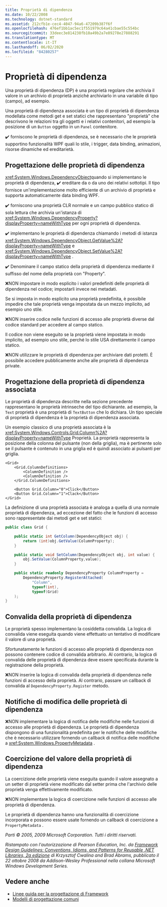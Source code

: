```yaml
---
title: Proprietà di dipendenza
ms.date: 10/22/2008
ms.technology: dotnet-standard
ms.assetid: 212cfb1e-cec4-4047-94a6-47209b387f6f
ms.openlocfilehash: 476ef1bb1ac5ec1f551979c64a41cbae55c554bc
ms.sourcegitcommit: 33deec3e814238fb18a49b2a7e89278e27888291
ms.translationtype: MT
ms.contentlocale: it-IT
ms.lasthandoff: 06/02/2020
ms.locfileid: "84280257"
---
```

# <a name="dependency-properties"></a>Proprietà di dipendenza
Una proprietà di dipendenza (DP) è una proprietà regolare che archivia il valore in un archivio di proprietà anziché archiviarlo in una variabile di tipo (campo), ad esempio.

 Una proprietà di dipendenza associata è un tipo di proprietà di dipendenza modellata come metodi get e set statici che rappresentano "proprietà" che descrivono le relazioni tra gli oggetti e i relativi contenitori, ad esempio la posizione di un `Button` oggetto in un `Panel` contenitore.

 ✔️ forniscono le proprietà di dipendenza, se è necessario che le proprietà supportino funzionalità WPF quali lo stile, i trigger, data binding, animazioni, risorse dinamiche ed ereditarietà.

## <a name="dependency-property-design"></a>Progettazione delle proprietà di dipendenza
 <xref:System.Windows.DependencyObject>quando si implementano le proprietà di dipendenza, ✔️ ereditare da o da uno dei relativi sottotipi. Il tipo fornisce un'implementazione molto efficiente di un archivio di proprietà e supporta automaticamente data binding WPF.

 ✔️ forniscono una proprietà CLR normale e un campo pubblico statico di sola lettura che archivia un'istanza di <xref:System.Windows.DependencyProperty?displayProperty=nameWithType> per ogni proprietà di dipendenza.

 ✔️ implementano le proprietà di dipendenza chiamando i metodi di istanza <xref:System.Windows.DependencyObject.GetValue%2A?displayProperty=nameWithType> e <xref:System.Windows.DependencyObject.SetValue%2A?displayProperty=nameWithType> .

 ✔️ Denominare il campo statico della proprietà di dipendenza mediante il suffisso del nome della proprietà con "Property".

 ❌NON impostare in modo esplicito i valori predefiniti delle proprietà di dipendenza nel codice; impostarli invece nei metadati.

 Se si imposta in modo esplicito una proprietà predefinita, è possibile impedire che tale proprietà venga impostata da un mezzo implicito, ad esempio uno stile.

 ❌NON inserire codice nelle funzioni di accesso alle proprietà diverse dal codice standard per accedere al campo statico.

 Il codice non viene eseguito se la proprietà viene impostata in modo implicito, ad esempio uno stile, perché lo stile USA direttamente il campo statico.

 ❌NON utilizzare le proprietà di dipendenza per archiviare dati protetti. È possibile accedere pubblicamente anche alle proprietà di dipendenza private.

## <a name="attached-dependency-property-design"></a>Progettazione della proprietà di dipendenza associata
 Le proprietà di dipendenza descritte nella sezione precedente rappresentano le proprietà intrinseche del tipo dichiarante. ad esempio, la `Text` proprietà è una proprietà di `TextButton` che lo dichiara. Un tipo speciale di proprietà di dipendenza è la proprietà di dipendenza associata.

 Un esempio classico di una proprietà associata è la <xref:System.Windows.Controls.Grid.Column%2A?displayProperty=nameWithType> Proprietà. La proprietà rappresenta la posizione della colonna del pulsante (non della griglia), ma è pertinente solo se il pulsante è contenuto in una griglia ed è quindi associato ai pulsanti per griglia.

```xaml
<Grid>
    <Grid.ColumnDefinitions>
        <ColumnDefinition />
        <ColumnDefinition />
    </Grid.ColumnDefinitions>

    <Button Grid.Column="0">Click</Button>
    <Button Grid.Column="1">Clack</Button>
</Grid>
```

 La definizione di una proprietà associata è analoga a quella di una normale proprietà di dipendenza, ad eccezione del fatto che le funzioni di accesso sono rappresentate dai metodi get e set statici:

```csharp
public class Grid {

    public static int GetColumn(DependencyObject obj) {
        return (int)obj.GetValue(ColumnProperty);
    }

    public static void SetColumn(DependencyObject obj, int value) {
        obj.SetValue(ColumnProperty,value);
    }

    public static readonly DependencyProperty ColumnProperty =
        DependencyProperty.RegisterAttached(
            "Column",
            typeof(int),
            typeof(Grid)
    );
}
```

## <a name="dependency-property-validation"></a>Convalida della proprietà di dipendenza
 Le proprietà spesso implementano la cosiddetta convalida. La logica di convalida viene eseguita quando viene effettuato un tentativo di modificare il valore di una proprietà.

 Sfortunatamente le funzioni di accesso alle proprietà di dipendenza non possono contenere codice di convalida arbitrario. Al contrario, la logica di convalida delle proprietà di dipendenza deve essere specificata durante la registrazione della proprietà.

 ❌NON inserire la logica di convalida della proprietà di dipendenza nelle funzioni di accesso della proprietà. Al contrario, passare un callback di convalida al `DependencyProperty.Register` metodo.

## <a name="dependency-property-change-notifications"></a>Notifiche di modifica delle proprietà di dipendenza
 ❌NON implementare la logica di notifica delle modifiche nelle funzioni di accesso alle proprietà di dipendenza. Le proprietà di dipendenza dispongono di una funzionalità predefinita per le notifiche delle modifiche che è necessario utilizzare fornendo un callback di notifica delle modifiche a <xref:System.Windows.PropertyMetadata> .

## <a name="dependency-property-value-coercion"></a>Coercizione del valore della proprietà di dipendenza
 La coercizione delle proprietà viene eseguita quando il valore assegnato a un setter di proprietà viene modificato dal setter prima che l'archivio delle proprietà venga effettivamente modificato.

 ❌NON implementare la logica di coercizione nelle funzioni di accesso alle proprietà di dipendenza.

 Le proprietà di dipendenza hanno una funzionalità di coercizione incorporata e possono essere usate fornendo un callback di coercizione a `PropertyMetadata` .

 *Parti © 2005, 2009 Microsoft Corporation. Tutti i diritti riservati.*

 *Ristampato con l'autorizzazione di Pearson Education, Inc. da [Framework Design Guidelines: Conventions, Idioms, and Patterns for Reusable .NET Libraries, 2a edizione](https://www.informit.com/store/framework-design-guidelines-conventions-idioms-and-9780321545619) di Krzysztof Cwalina and Brad Abrams, pubblicato il 22 ottobre 2008 da Addison-Wesley Professional nella collana Microsoft Windows Development Series.*

## <a name="see-also"></a>Vedere anche

- [Linee guida per la progettazione di Framework](index.md)
- [Modelli di progettazione comuni](common-design-patterns.md)
